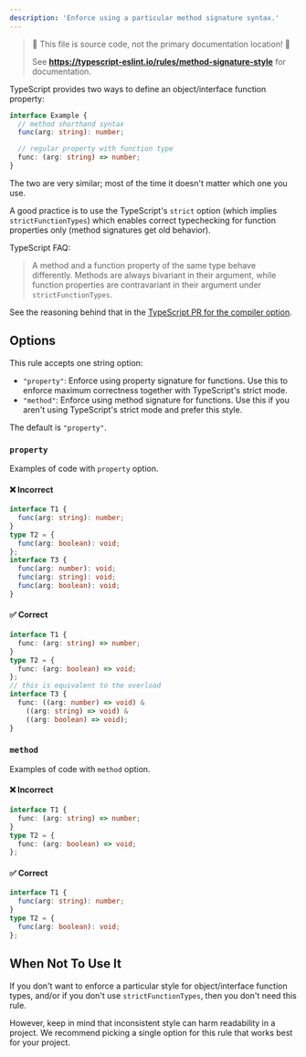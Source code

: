 ```yaml
---
description: 'Enforce using a particular method signature syntax.'
---
```


> 🛑 This file is source code, not the primary documentation location! 🛑
>
> See **https://typescript-eslint.io/rules/method-signature-style** for documentation.

TypeScript provides two ways to define an object/interface function property:

```ts
interface Example {
  // method shorthand syntax
  func(arg: string): number;

  // regular property with function type
  func: (arg: string) => number;
}
```

The two are very similar; most of the time it doesn't matter which one you use.

A good practice is to use the TypeScript's `strict` option (which implies `strictFunctionTypes`) which enables correct typechecking for function properties only (method signatures get old behavior).

TypeScript FAQ:

> A method and a function property of the same type behave differently.
> Methods are always bivariant in their argument, while function properties are contravariant in their argument under `strictFunctionTypes`.

See the reasoning behind that in the [TypeScript PR for the compiler option](https://github.com/microsoft/TypeScript/pull/18654).

## Options

This rule accepts one string option:

- `"property"`: Enforce using property signature for functions. Use this to enforce maximum correctness together with TypeScript's strict mode.
- `"method"`: Enforce using method signature for functions. Use this if you aren't using TypeScript's strict mode and prefer this style.

The default is `"property"`.

### `property`

Examples of code with `property` option.

<!--tabs-->

#### ❌ Incorrect

```ts option='"property"'
interface T1 {
  func(arg: string): number;
}
type T2 = {
  func(arg: boolean): void;
};
interface T3 {
  func(arg: number): void;
  func(arg: string): void;
  func(arg: boolean): void;
}
```

#### ✅ Correct

```ts option='"property"'
interface T1 {
  func: (arg: string) => number;
}
type T2 = {
  func: (arg: boolean) => void;
};
// this is equivalent to the overload
interface T3 {
  func: ((arg: number) => void) &
    ((arg: string) => void) &
    ((arg: boolean) => void);
}
```

### `method`

Examples of code with `method` option.

<!--tabs-->

#### ❌ Incorrect

```ts option='"method"'
interface T1 {
  func: (arg: string) => number;
}
type T2 = {
  func: (arg: boolean) => void;
};
```

#### ✅ Correct

```ts option='"method"'
interface T1 {
  func(arg: string): number;
}
type T2 = {
  func(arg: boolean): void;
};
```

## When Not To Use It

If you don't want to enforce a particular style for object/interface function types, and/or if you don't use `strictFunctionTypes`, then you don't need this rule.

However, keep in mind that inconsistent style can harm readability in a project.
We recommend picking a single option for this rule that works best for your project.
